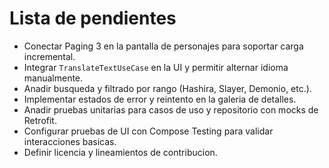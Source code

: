 # Lista de pendientes

- Conectar Paging 3 en la pantalla de personajes para soportar carga incremental.
- Integrar `TranslateTextUseCase` en la UI y permitir alternar idioma manualmente.
- Anadir busqueda y filtrado por rango (Hashira, Slayer, Demonio, etc.).
- Implementar estados de error y reintento en la galeria de detalles.
- Anadir pruebas unitarias para casos de uso y repositorio con mocks de Retrofit.
- Configurar pruebas de UI con Compose Testing para validar interacciones basicas.
- Definir licencia y lineamientos de contribucion.
